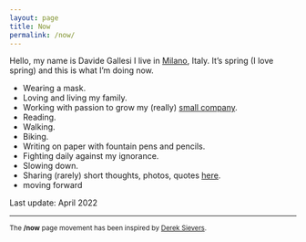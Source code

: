 ```yaml
---
layout: page
title: Now
permalink: /now/
---
```


Hello, my name is Davide Gallesi I live in [Milano](https://en.wikipedia.org/wiki/Milan), Italy. It’s spring (I love spring) and this is what I’m doing now.

- Wearing a mask.
- Loving and living my family.
- Working with passion to grow my (really) [small company](http://www.nexo.me/).
- Reading.
- Walking.
- Biking.
- Writing on paper with fountain pens and pencils.
- Fighting daily against my ignorance.
- Slowing down.
- Sharing (rarely) short thoughts, photos, quotes [here](https://www.twitter.com/davidegallesi).
- moving forward

Last update: April 2022


***

<small>The **/now** page movement has been inspired by [Derek Sievers](https://sivers.org/nowff).</small>
